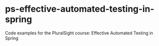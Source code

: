 # ps-effective-automated-testing-in-spring
Code examples for the PluralSight course: Effective Automated Testing in Spring 
